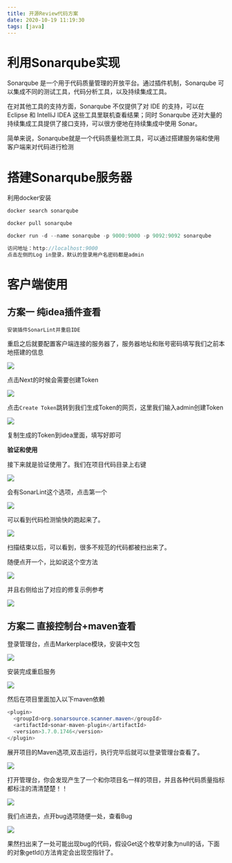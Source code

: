 ```yaml
---
title: 开源Review代码方案
date: 2020-10-19 11:19:30
tags: [java]
---
```


# 利用**Sonarqube**实现 

Sonarqube 是一个用于代码质量管理的开放平台。通过插件机制，Sonarqube 可以集成不同的测试工具，代码分析工具，以及持续集成工具。

在对其他工具的支持方面，Sonarqube 不仅提供了对 IDE 的支持，可以在 Eclipse 和 IntelliJ IDEA 这些工具里联机查看结果；同时 Sonarqube 还对大量的持续集成工具提供了接口支持，可以很方便地在持续集成中使用 Sonar。

简单来说，Sonarqube就是一个代码质量检测工具，可以通过搭建服务端和使用客户端来对代码进行检测

<!--more-->

# **搭建Sonarqube服务器**

利用docker安装

```java
docker search sonarqube

docker pull sonarqube

docker run -d --name sonarqube -p 9000:9000 -p 9092:9092 sonarqube

访问地址：http://localhost:9000
点击左侧的Log in登录，默认的登录用户名密码都是admin
```

# 客户端使用

## 方案一 纯idea插件查看

```
安装插件SonarLint并重启IDE
```

重启之后就要配置客户端连接的服务器了，服务器地址和账号密码填写我们之前本地搭建的信息

![](/img/2020-10-19/1.jpg)

点击Next的时候会需要创建Token

![](/img/2020-10-19/2.jpg)

点击`Create Token`跳转到我们生成Token的网页，这里我们输入admin创建Token

![](/img/2020-10-19/3.jpg)

复制生成的Token到idea里面，填写好即可

**验证和使用**

接下来就是验证使用了。我们在项目代码目录上右键

![](/img/2020-10-19/4.jpg)

会有SonarLint这个选项，点击第一个

![](/img/2020-10-19/5.jpg)

可以看到代码检测愉快的跑起来了。

![](/img/2020-10-19/6.jpg)

扫描结束以后，可以看到，很多不规范的代码都被扫出来了。

随便点开一个，比如说这个空方法

![](/img/2020-10-19/7.jpg)

并且右侧给出了对应的修复示例参考

![](/img/2020-10-19/8.jpg)

## 方案二 直接控制台+maven查看

登录管理台，点击Markerplace模块，安装中文包

![](/img/2020-10-19/9.jpg)

安装完成重启服务

![](/img/2020-10-19/10.jpg)

然后在项目里面加入以下maven依赖

```java
<plugin>
  <groupId>org.sonarsource.scanner.maven</groupId>
  <artifactId>sonar-maven-plugin</artifactId>
  <version>3.7.0.1746</version>
</plugin>
```

展开项目的Maven选项,双击运行，执行完毕后就可以登录管理台查看了。

![](/img/2020-10-19/11.jpg)

打开管理台，你会发现产生了一个和你项目名一样的项目，并且各种代码质量指标都标注的清清楚楚！！

![](/img/2020-10-19/12.jpg)

我们点进去，点开bug选项随便一处，查看Bug

![](/img/2020-10-19/13.jpg)



果然扫出来了一处可能出现bug的代码，假设Get这个枚举对象为null的话，下面的对象getId()方法肯定会出现空指针了。